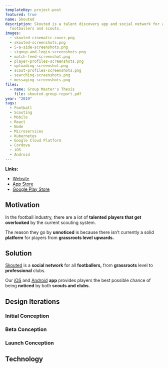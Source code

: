 ```yaml
---
templateKey: project-post
featured: true
name: Skouted
description: Skouted is a talent discovery app and social network for aspiring
  footballers and scouts.
images:
  - skouted-cinematic-cover.png
  - skouted-screenshots.png
  - 5-a-side-screenshots.png
  - signup-and-login-screenshots.png
  - match-feed-screenshot.png
  - player-profiles-screenshots.png
  - uploading-screenshot.png
  - scout-profiles-screenshots.png
  - searching-screenshots.png
  - messaging-screenshots.png
files:
  - name: Group Master's Thesis
    file: skouted-group-report.pdf
year: "2019"
tags:
  - Football
  - Scouting
  - Mobile
  - React
  - Node
  - Microservices
  - Kubernetes
  - Google Cloud Platform
  - Cordova
  - iOS
  - Android
---
```

**Links:**

* [Website](https://skouted.co.uk)
* [App Store](https://apps.apple.com/gb/app/skouted/id1474856907)
* [Google Play Store](https://play.google.com/store/apps/details?id=uk.co.skouted.app)


## Motivation

In the football industry, there are a lot of **talented** **players that get overlooked** by the current scouting system.

The reason they go by **unnoticed** is because there isn’t currently a solid **platform** for players from **grassroots level** **upwards.**

## **Solution**

[Skouted](https://skouted.co.uk) is a **social network** for all **footballers,** from **grassroots** level to **professional** clubs.

Our [iOS](https://apps.apple.com/gb/app/skouted/id1474856907) and [Android](https://play.google.com/store/apps/details?id=uk.co.skouted.app) **app** provides players the best possible chance of being **noticed** by both **scouts and clubs.**

## Design Iterations

### Initial Conception

### Beta Conception

### Launch Conception

## **Technology**